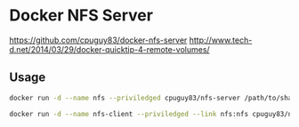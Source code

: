 Docker NFS Server
================
https://github.com/cpuguy83/docker-nfs-server
http://www.tech-d.net/2014/03/29/docker-quicktip-4-remote-volumes/

Usage
----
```bash
docker run -d --name nfs --priviledged cpuguy83/nfs-server /path/to/share /path/to/share2 /path/to/shareN
```

```bash
docker run -d --name nfs-client --priviledged --link nfs:nfs cpuguy83/nfs-client /path/on/nfs/server:/path/on/client
``` 
